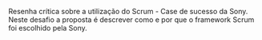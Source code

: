Resenha crítica sobre a utilização do Scrum - Case de sucesso da Sony.
Neste desafio a proposta é descrever como e por que o framework Scrum foi escolhido pela Sony.
